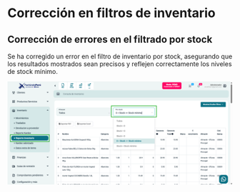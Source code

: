 # Corrección en filtros de inventario  

## Corrección de errores en el filtrado por stock  

Se ha corregido un error en el filtro de inventario por stock, asegurando que los resultados mostrados sean precisos y reflejen correctamente los niveles de stock mínimo.  

![Filtros de inventario](img/filtros-inventario.png)
